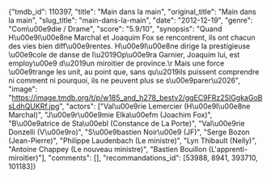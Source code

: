 {"tmdb_id": 110397, "title": "Main dans la main", "original_title": "Main dans la main", "slug_title": "main-dans-la-main", "date": "2012-12-19", "genre": "Com\u00e9die / Drame", "score": "5.9/10", "synopsis": "Quand H\u00e9l\u00e8ne Marchal et Joaquim Fox se rencontrent, ils ont chacun des vies bien diff\u00e9rentes.  H\u00e9l\u00e8ne dirige la prestigieuse \u00e9cole de danse de l\u2019Op\u00e9ra Garnier, Joaquim lui, est employ\u00e9  d\u2019un miroitier de province.\r Mais une force \u00e9trange les unit, au point que, sans qu\u2019ils puissent comprendre ni comment  ni pourquoi, ils ne peuvent plus se s\u00e9parer\u2026", "image": "https://image.tmdb.org/t/p/w185_and_h278_bestv2/ggEC9FRz2SlGgkaGoBsLdhQUKRf.jpg", "actors": ["Val\u00e9rie Lemercier (H\u00e9l\u00e8ne Marchal)", "J\u00e9r\u00e9mie Elka\u00efm (Joachim Fox)", "B\u00e9atrice de Sta\u00ebl (Constance de La Porte)", "Val\u00e9rie Donzelli (V\u00e9ro)", "S\u00e9bastien Noir\u00e9 (JF)", "Serge Bozon (Jean-Pierre)", "Philippe Laudenbach (Le ministre)", "Lyn Thibault (Nelly)", "Antoine Chappey (Le nouveau ministre)", "Bastien Bouillon (L'apprenti-miroitier)"], "comments": [], "recommandations_id": [53988, 8941, 393710, 101183]}